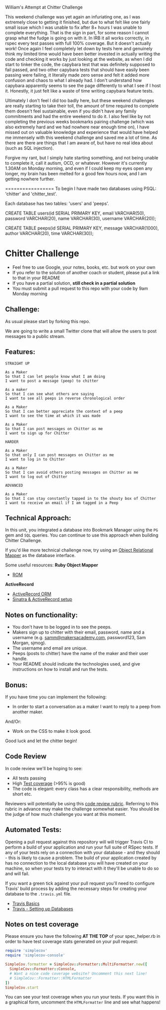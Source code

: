 William's Attempt at Chitter Challenge

This weekend challenge was yet again an infuriating one, as I was extremely close to getting it finished, but due to what felt like one fairly small issue which I was unable to fix after 8+ hours I was unable to complete everything. That is the sign in part, for some reason I cannot grasp what the fudge is going on with it. In IRB it all works correctly, in rspec every test passes with full 100% coverage. But it doesn't actually work! Once again I feel completely let down by tests here and genuinely think my limited time would have been better invested in actually writing the code and checking it works by just looking at the website, as when I did start to tinker the code, the capybara test that was definitely supposed to fail passed, and two other capybara tests that should have easily been passing were failing, it literally made zero sense and felt it added more confusion and chaos to what I already had. I don't understand how capybara apparently seems to see the page differently to what I see if I host it. Honestly, it just felt like a waste of time writing capybara feature tests.

Ultimately I don't feel I did too badly here, but these weekend challenges are really starting to take their toll, the amount of time required to complete them doesn't feel sustainable, even if you didn't have any family commitments and had the entire weekend to do it. I also feel like by not completing the previous weeks bookmarks pairing challenge (which was also extremely hard and we had nowhere near enough time on), I have missed out on valuable knowledge and experience that would have helped me immensely with this weekend challenge and saved me a lot of time. As there are there are things that I am aware of, but have no real idea about (such as SQL injection).

Forgive my rant, but I simply hate starting something, and not being unable to complete it, call it autism, OCD, or whatever. However it's currently 1.30AM on Monday morning, and even if I could keep my eyes open any longer, my brain has been melted for a good few hours now, and I am getting nowhere further.


=================
To begin I have made two databases using PSQL: 'chitter' and 'chitter_test'.

Each database has two tables: 'users' and 'peeps'.

CREATE TABLE users(id SERIAL PRIMARY KEY, email VARCHAR(50), password VARCHAR(20), name VARCHAR(30), username VARCHAR(20));

CREATE TABLE peeps(id SERIAL PRIMARY KEY, message VARCHAR(1000), author VARCHAR(20), time VARCHAR(30));

Chitter Challenge
=================

* Feel free to use Google, your notes, books, etc. but work on your own
* If you refer to the solution of another coach or student, please put a link to that in your README
* If you have a partial solution, **still check in a partial solution**
* You must submit a pull request to this repo with your code by 9am Monday morning

Challenge:
-------

As usual please start by forking this repo.

We are going to write a small Twitter clone that will allow the users to post messages to a public stream.

Features:
-------

```
STRAIGHT UP

As a Maker
So that I can let people know what I am doing  
I want to post a message (peep) to chitter

As a maker
So that I can see what others are saying  
I want to see all peeps in reverse chronological order

As a Maker
So that I can better appreciate the context of a peep
I want to see the time at which it was made

As a Maker
So that I can post messages on Chitter as me
I want to sign up for Chitter

HARDER

As a Maker
So that only I can post messages on Chitter as me
I want to log in to Chitter

As a Maker
So that I can avoid others posting messages on Chitter as me
I want to log out of Chitter

ADVANCED

As a Maker
So that I can stay constantly tapped in to the shouty box of Chitter
I want to receive an email if I am tagged in a Peep
```

Technical Approach:
-----

In this unit, you integrated a database into Bookmark Manager using the `PG` gem and `SQL` queries. You can continue to use this approach when building Chitter Challenge.

If you'd like more technical challenge now, try using an [Object Relational Mapper](https://en.wikipedia.org/wiki/Object-relational_mapping) as the database interface.

Some useful resources:
**Ruby Object Mapper**
- [ROM](https://rom-rb.org/)

**ActiveRecord**
- [ActiveRecord ORM](https://guides.rubyonrails.org/active_record_basics.html)
- [Sinatra & ActiveRecord setup](https://learn.co/lessons/sinatra-activerecord-setup)

Notes on functionality:
------

* You don't have to be logged in to see the peeps.
* Makers sign up to chitter with their email, password, name and a username (e.g. samm@makersacademy.com, password123, Sam Morgan, sjmog).
* The username and email are unique.
* Peeps (posts to chitter) have the name of the maker and their user handle.
* Your README should indicate the technologies used, and give instructions on how to install and run the tests.

Bonus:
-----

If you have time you can implement the following:

* In order to start a conversation as a maker I want to reply to a peep from another maker.

And/Or:

* Work on the CSS to make it look good.

Good luck and let the chitter begin!

Code Review
-----------

In code review we'll be hoping to see:

* All tests passing
* High [Test coverage](https://github.com/makersacademy/course/blob/main/pills/test_coverage.md) (>95% is good)
* The code is elegant: every class has a clear responsibility, methods are short etc.

Reviewers will potentially be using this [code review rubric](docs/review.md).  Referring to this rubric in advance may make the challenge somewhat easier.  You should be the judge of how much challenge you want at this moment.

Automated Tests:
-----

Opening a pull request against this repository will will trigger Travis CI to perform a build of your application and run your full suite of RSpec tests. If any of your tests rely on a connection with your database - and they should - this is likely to cause a problem. The build of your application created by has no connection to the local database you will have created on your machine, so when your tests try to interact with it they'll be unable to do so and will fail.

If you want a green tick against your pull request you'll need to configure Travis' build process by adding the necessary steps for creating your database to the `.travis.yml` file.

- [Travis Basics](https://docs.travis-ci.com/user/tutorial/)
- [Travis - Setting up Databases](https://docs.travis-ci.com/user/database-setup/)

Notes on test coverage
----------------------

Please ensure you have the following **AT THE TOP** of your spec_helper.rb in order to have test coverage stats generated
on your pull request:

```ruby
require 'simplecov'
require 'simplecov-console'

SimpleCov.formatter = SimpleCov::Formatter::MultiFormatter.new([
  SimpleCov::Formatter::Console,
  # Want a nice code coverage website? Uncomment this next line!
  # SimpleCov::Formatter::HTMLFormatter
])
SimpleCov.start
```

You can see your test coverage when you run your tests. If you want this in a graphical form, uncomment the `HTMLFormatter` line and see what happens!
